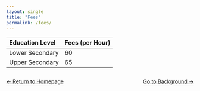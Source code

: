 ```yaml
---
layout: single
title: "Fees"
permalink: /fees/
---
```


| Education Level  | Fees (per Hour) |
| :--------------- | :-------------- |
| Lower Secondary  | 60              |
| Upper Secondary  | 65              |

<div style="
  display: flex;
  justify-content: space-between;
  align-items: center;
  margin-top: 2em;
">
  <a href="{{ "/" | relative_url }}">← Return to Homepage</a>
  <a href="{{ "/background/" | relative_url }}">Go to Background →</a>
</div>